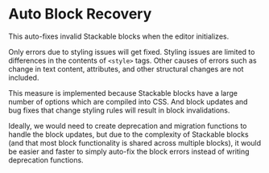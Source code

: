 # Auto Block Recovery

This auto-fixes invalid Stackable blocks when the editor initializes.

Only errors due to styling issues will get fixed. Styling issues are limited to
differences in the contents of `<style>` tags. Other causes of errors such as
change in text content, attributes, and other structural changes are not
included.

This measure is implemented because Stackable blocks have a large number of
options which are compiled into CSS. And block updates and bug fixes that change
styling rules will result in block invalidations.

Ideally, we would need to create deprecation and migration functions to handle
the block updates, but due to the complexity of Stackable blocks (and that most
block functionality is shared across multiple blocks), it would be easier and
faster to simply auto-fix the block errors instead of writing deprecation
functions.
